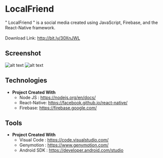 # LocalFriend
" LocalFriend " is a social media created using JavaScript, Firebase, and the React-Native framework. <br><br> Download Link: http://bit.ly/30XnJWL

## Screenshot
![alt text](https://firebasestorage.googleapis.com/v0/b/localfriend-a477e.appspot.com/o/Untitled1.png?alt=media&token=6f075dda-538b-4a58-8a08-011676fb63b0)
![alt text](https://firebasestorage.googleapis.com/v0/b/localfriend-a477e.appspot.com/o/Untitled.png?alt=media&token=557783ea-7b2e-4c3a-9334-8f9d2d00efa5)

## Technologies
* **Project Created With**
    * Node JS : https://nodejs.org/en/docs/
    * React-Native: https://facebook.github.io/react-native/
    * Firebase: https://firebase.google.com/
    
## Tools
* **Project Created With**
   * Visual Code : https://code.visualstudio.com/
   * Genymotion : https://www.genymotion.com/
   * Android SDK : https://developer.android.com/studio
